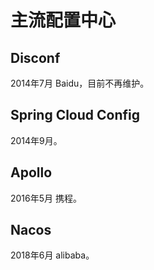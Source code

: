 # 主流配置中心

## Disconf

2014年7月 Baidu，目前不再维护。

## Spring Cloud Config

2014年9月。

## Apollo

2016年5月 携程。

## Nacos

2018年6月 alibaba。